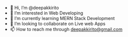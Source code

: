 - 👋 Hi, I’m @deepakkirito
- 👀 I’m interested in Web Developing 
- 🌱 I’m currently learning MERN Stack Development
- 💞️ I’m looking to collaborate on Live web Apps
- 📫 How to reach me through deepakkirito@gmail.com

<!---
deepakkirito/deepakkirito is a ✨ special ✨ repository because its `README.md` (this file) appears on your GitHub profile.
You can click the Preview link to take a look at your changes.
--->
